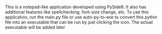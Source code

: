 This is a notepad-like application developed using PySide6. It also has additional features like spellchecking, font-size change, etc.
To use this application, run the main.py file or use auto-py-to-exe to convert this pythin file into an executable that can be run by just clicking the icon.
The actual executable will be added later
